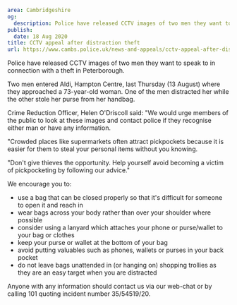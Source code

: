 ```yaml
area: Cambridgeshire
og:
  description: Police have released CCTV images of two men they want to speak to in connection with a theft in Peterborough.
publish:
  date: 18 Aug 2020
title: CCTV appeal after distraction theft
url: https://www.cambs.police.uk/news-and-appeals/cctv-appeal-after-distraction-theft
```

Police have released CCTV images of two men they want to speak to in connection with a theft in Peterborough.

Two men entered Aldi, Hampton Centre, last Thursday (13 August) where they approached a 73-year-old woman. One of the men distracted her while the other stole her purse from her handbag.

Crime Reduction Officer, Helen O'Driscoll said: "We would urge members of the public to look at these images and contact police if they recognise either man or have any information.

"Crowded places like supermarkets often attract pickpockets because it is easier for them to steal your personal items without you knowing.

"Don't give thieves the opportunity. Help yourself avoid becoming a victim of pickpocketing by following our advice."

We encourage you to:

 * use a bag that can be closed properly so that it's difficult for someone to open it and reach in
 * wear bags across your body rather than over your shoulder where possible
 * consider using a lanyard which attaches your phone or purse/wallet to your bag or clothes
 * keep your purse or wallet at the bottom of your bag
 * avoid putting valuables such as phones, wallets or purses in your back pocket
 * do not leave bags unattended in (or hanging on) shopping trollies as they are an easy target when you are distracted

Anyone with any information should contact us via our web-chat or by calling 101 quoting incident number 35/54519/20.
